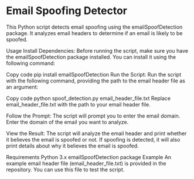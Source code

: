 # **Email Spoofing Detector**

This Python script detects email spoofing using the emailSpoofDetection package. It analyzes email headers to determine if an email is likely to be spoofed.

Usage
Install Dependencies: Before running the script, make sure you have the emailSpoofDetection package installed. You can install it using the following command:

Copy code
pip install emailSpoofDetection
Run the Script: Run the script with the following command, providing the path to the email header file as an argument:

Copy code
python spoof_detection.py email_header_file.txt
Replace email_header_file.txt with the path to your email header file.

Follow the Prompt: The script will prompt you to enter the email domain. Enter the domain of the email you want to analyze.

View the Result: The script will analyze the email header and print whether it believes the email is spoofed or not. If spoofing is detected, it will also print details about why it believes the email is spoofed.

Requirements
Python 3.x
emailSpoofDetection package
Example
An example email header file (email_header_file.txt) is provided in the repository. You can use this file to test the script.

